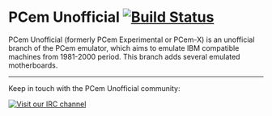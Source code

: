 # PCem Unofficial [![Build Status](http://polar.rol.im:8080/job/PCem-Unofficial/badge/icon)](http://polar.rol.im:8080/job/PCem-Unofficial)
PCem Unofficial (formerly PCem Experimental or PCem-X) is an unofficial branch of the PCem emulator, which aims to emulate IBM compatible machines from 1981-2000 period. This branch adds several emulated motherboards.

---
Keep in touch with the PCem Unofficial community:

[![Visit our IRC channel](https://kiwiirc.com/buttons/irc.rol.im/pcem-x.png)](https://kiwiirc.com/client/irc.rol.im/?nick=pcem|?#pcem-x)
